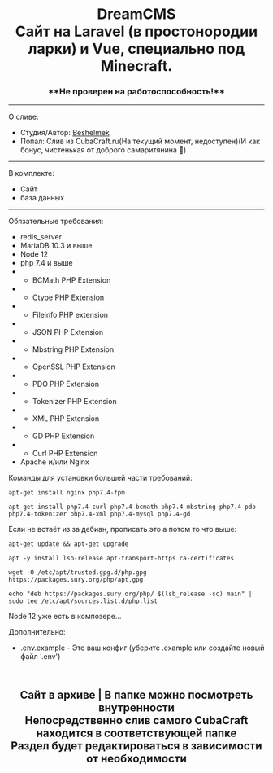 <h1 align="center">
DreamCMS<br>
Сайт на Laravel (в простонородии ларки) и Vue, специально под Minecraft.
</h1>

<h3 align="center">
**Не проверен на работоспособность!**
</h3>

____

О сливе:
 - Студия/Автор: [Beshelmek](https://github.com/Beshelmek/)
 - Попал: Слив из CubaCraft.ru(На текущий момент, недоступен)(И как бонус, чистенькая от доброго самаритянина :slightly_smiling_face:)
____

В комплекте:
 - Сайт
 - база данных
____

Обязательные требования:
 - redis_server
 - MariaDB 10.3 и выше
 - Node 12
 - php 7.4 и выше
 - - BCMath PHP Extension
 - - Ctype PHP Extension
 - - Fileinfo PHP extension
 - - JSON PHP Extension
 - - Mbstring PHP Extension
 - - OpenSSL PHP Extension
 - - PDO PHP Extension
 - - Tokenizer PHP Extension
 - - XML PHP Extension
 - - GD PHP Extension
 - - Curl PHP Extension
 - Apache и/или Nginx

Команды для установки большей части требований:
```
apt-get install nginx php7.4-fpm

apt-get install php7.4-curl php7.4-bcmath php7.4-mbstring php7.4-pdo php7.4-tokenizer php7.4-xml php7.4-mysql php7.4-gd
```

Если не встаёт из за дебиан, прописать это а потом то что выше:
```
apt-get update && apt-get upgrade

apt -y install lsb-release apt-transport-https ca-certificates

wget -O /etc/apt/trusted.gpg.d/php.gpg https://packages.sury.org/php/apt.gpg

echo "deb https://packages.sury.org/php/ $(lsb_release -sc) main" | sudo tee /etc/apt/sources.list.d/php.list
```
Node 12 уже есть в композере...

Дополнительно:
 - .env.example - Это ваш конфиг (уберите .example или создайте новый файл '.env')

<h2 align="center">
<br>
Сайт в архиве | В папке можно посмотреть внутренности<br>
Непосредственно слив самого CubaCraft находится в соответствующей папке<br>
Раздел будет редактироваться в зависимости от необходимости
</h2>
